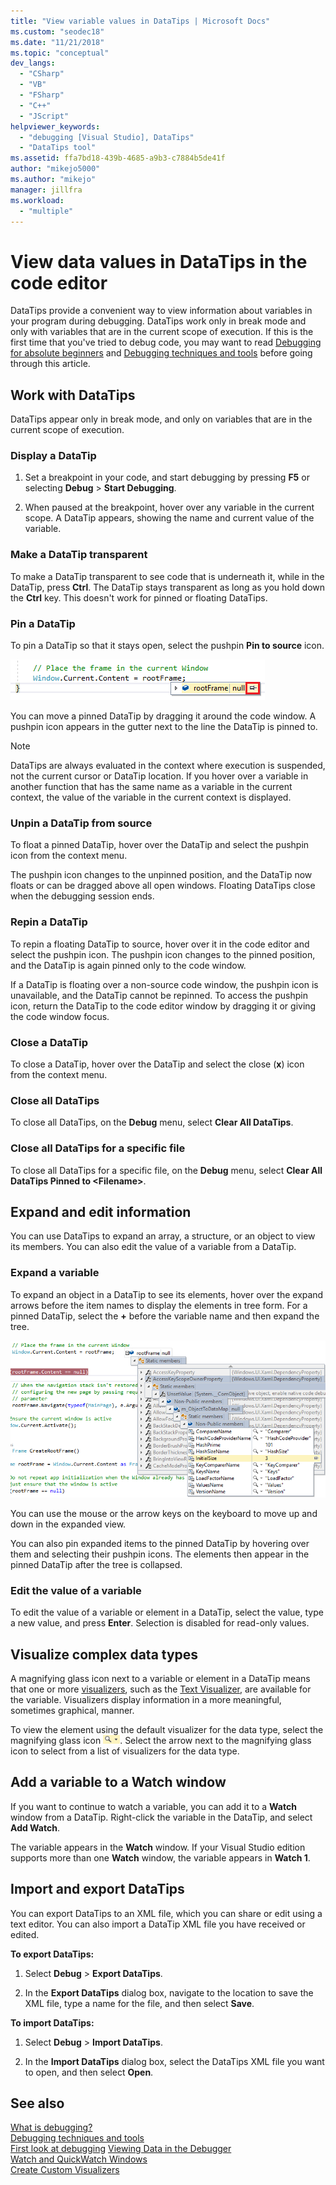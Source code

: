 ```yaml
---
title: "View variable values in DataTips | Microsoft Docs"
ms.custom: "seodec18"
ms.date: "11/21/2018"
ms.topic: "conceptual"
dev_langs: 
  - "CSharp"
  - "VB"
  - "FSharp"
  - "C++"
  - "JScript"
helpviewer_keywords: 
  - "debugging [Visual Studio], DataTips"
  - "DataTips tool"
ms.assetid: ffa7bd18-439b-4685-a9b3-c7884b5de41f
author: "mikejo5000"
ms.author: "mikejo"
manager: jillfra
ms.workload: 
  - "multiple"
---
```

# View data values in DataTips in the code editor

DataTips provide a convenient way to view information about variables in your program during debugging. DataTips work only in break mode and only with variables that are in the current scope of execution. If this is the first time that you've tried to debug code, you may want to read [Debugging for absolute beginners](../debugger/debugging-absolute-beginners.md) and [Debugging techniques and tools](../debugger/write-better-code-with-visual-studio.md) before going through this article.
  
## Work with DataTips

DataTips appear only in break mode, and only on variables that are in the current scope of execution.

### Display a DataTip  
  
1. Set a breakpoint in your code, and start debugging by pressing **F5** or selecting **Debug** > **Start Debugging**.
  
1. When paused at the breakpoint, hover over any variable in the current scope. A DataTip appears, showing the name and current value of the variable.

### Make a DataTip transparent  

To make a DataTip transparent to see code that is underneath it, while in the DataTip, press **Ctrl**. The DataTip stays transparent as long as you hold down the **Ctrl** key. This doesn't work for pinned or floating DataTips.  
### Pin a DataTip

To pin a DataTip so that it stays open, select the pushpin **Pin to source** icon. 

![Pin a DataTip](../debugger/media/dbg-tips-data-tips-pinned.png "Pin a DataTip")

You can move a pinned DataTip by dragging it around the code window. A pushpin icon appears in the gutter next to the line the DataTip is pinned to. 

>[!NOTE]
>DataTips are always evaluated in the context where execution is suspended, not the current cursor or DataTip location. If you hover over a variable in another function that has the same name as a variable in the current context, the value of the variable in the current context is displayed.
  
### Unpin a DataTip from source

To float a pinned DataTip, hover over the DataTip and select the pushpin icon from the context menu. 

The pushpin icon changes to the unpinned position, and the DataTip now floats or can be dragged above all open windows. Floating DataTips close when the debugging session ends.  
  
### Repin a DataTip  
  
To repin a floating DataTip to source, hover over it in the code editor and select the pushpin icon. The pushpin icon changes to the pinned position, and the DataTip is again pinned only to the code window. 

If a DataTip is floating over a non-source code window, the pushpin icon is unavailable, and the DataTip cannot be repinned. To access the pushpin icon, return the DataTip to the code editor window by dragging it or giving the code window focus. 
  
### Close a DataTip  
  
To close a DataTip, hover over the DataTip and select the close (**x**) icon from the context menu.  
  
### Close all DataTips  
  
To close all DataTips, on the **Debug** menu, select **Clear All DataTips**.  
  
### Close all DataTips for a specific file  
  
To close all DataTips for a specific file, on the **Debug** menu, select **Clear All DataTips Pinned to \<Filename>**.  
  
## Expand and edit information  
You can use DataTips to expand an array, a structure, or an object to view its members. You can also edit the value of a variable from a DataTip.  
  
### Expand a variable

To expand an object in a DataTip to see its elements, hover over the expand arrows before the item names to display the elements in tree form. For a pinned DataTip, select the **+** before the variable name and then expand the tree. 

![Expand a DataTip](../debugger/media/dbg-tour-data-tips.png "Expand a DataTip")

You can use the mouse or the arrow keys on the keyboard to move up and down in the expanded view. 

You can also pin expanded items to the pinned DataTip by hovering over them and selecting their pushpin icons. The elements then appear in the pinned DataTip after the tree is collapsed. 

### Edit the value of a variable

To edit the value of a variable or element in a DataTip, select the value, type a new value, and press **Enter**. Selection is disabled for read-only values.  

## Visualize complex data types  

A magnifying glass icon next to a variable or element in a DataTip means that one or more [visualizers](../debugger/create-custom-visualizers-of-data.md), such as the [Text Visualizer](../debugger/string-visualizer-dialog-box.md), are available for the variable. Visualizers display information in a more meaningful, sometimes graphical, manner.
  
To view the element using the default visualizer for the data type, select the magnifying glass icon ![Visualizer icon](../debugger/media/dbg-tips-visualizer-icon.png "Visualizer icon"). Select the arrow next to the magnifying glass icon to select from a list of visualizers for the data type.  

## Add a variable to a Watch window  

If you want to continue to watch a variable, you can add it to a **Watch** window from a DataTip. Right-click the variable in the DataTip, and select **Add Watch**. 

The variable appears in the **Watch** window. If your Visual Studio edition supports more than one **Watch** window, the variable appears in **Watch 1**. 
  
## Import and export DataTips  

You can export DataTips to an XML file, which you can share or edit using a text editor. You can also import a DataTip XML file you have received or edited. 
  
**To export DataTips:** 
  
1. Select **Debug** > **Export DataTips**.  
   
1. In the **Export DataTips** dialog box, navigate to the location to save the XML file, type a name for the file, and then select **Save**.  
  
**To import DataTips:** 
  
1. Select **Debug** > **Import DataTips**.  
   
1. In the **Import DataTips** dialog box, select the DataTips XML file you want to open, and then select **Open**.  

## See also  
 [What is debugging?](../debugger/what-is-debugging.md)  
 [Debugging techniques and tools](../debugger/write-better-code-with-visual-studio.md)  
 [First look at debugging](../debugger/debugger-feature-tour.md) 
 [Viewing Data in the Debugger](../debugger/viewing-data-in-the-debugger.md)   
 [Watch and QuickWatch Windows](../debugger/watch-and-quickwatch-windows.md)   
 [Create Custom Visualizers](../debugger/create-custom-visualizers-of-data.md)   
